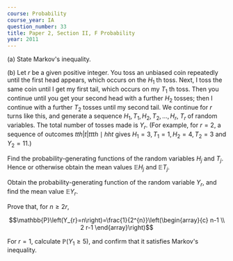 ```yaml
---
course: Probability
course_year: IA
question_number: 33
title: Paper 2, Section II, F Probability
year: 2011
---
```




(a) State Markov's inequality.

(b) Let $r$ be a given positive integer. You toss an unbiased coin repeatedly until the first head appears, which occurs on the $H_{1}$ th toss. Next, I toss the same coin until I get my first tail, which occurs on my $T_{1}$ th toss. Then you continue until you get your second head with a further $H_{2}$ tosses; then I continue with a further $T_{2}$ tosses until my second tail. We continue for $r$ turns like this, and generate a sequence $H_{1}, T_{1}, H_{2}, T_{2}, \ldots, H_{r}$, $T_{r}$ of random variables. The total number of tosses made is $Y_{r}$. (For example, for $r=2$, a sequence of outcomes $t t h|t| t t t h \mid h h t$ gives $H_{1}=3, T_{1}=1, H_{2}=4, T_{2}=3$ and $Y_{2}=11$.)

Find the probability-generating functions of the random variables $H_{j}$ and $T_{j}$. Hence or otherwise obtain the mean values $\mathbb{E} H_{j}$ and $\mathbb{E} T_{j}$.

Obtain the probability-generating function of the random variable $Y_{r}$, and find the mean value $\mathbb{E} Y_{r}$.

Prove that, for $n \geqslant 2 r$,

$$\mathbb{P}\left(Y_{r}=n\right)=\frac{1}{2^{n}}\left(\begin{array}{c}
n-1 \\
2 r-1
\end{array}\right)$$

For $r=1$, calculate $\mathbb{P}\left(Y_{1} \geqslant 5\right)$, and confirm that it satisfies Markov's inequality.